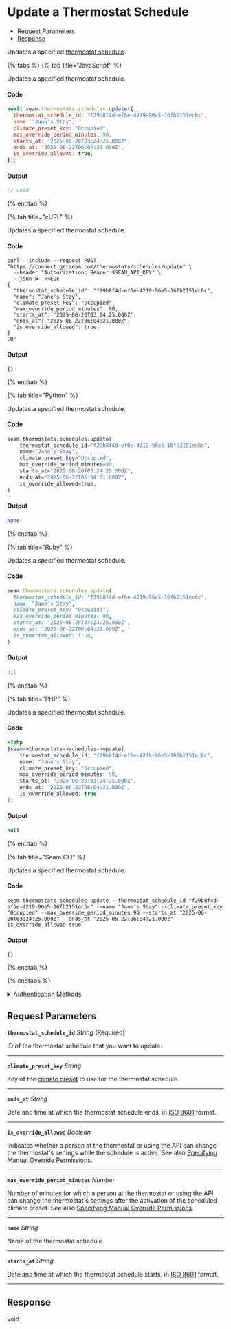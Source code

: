 # Update a Thermostat Schedule

- [Request Parameters](#request-parameters)
- [Response](#response)

Updates a specified [thermostat schedule](../../../capability-guides/thermostats/creating-and-managing-thermostat-schedules.md).


{% tabs %}
{% tab title="JavaScript" %}

Updates a specified thermostat schedule.

#### Code

```javascript
await seam.thermostats.schedules.update({
  thermostat_schedule_id: "f29b8f4d-ef6e-4219-96e5-16fb2151ec6c",
  name: "Jane's Stay",
  climate_preset_key: "Occupied",
  max_override_period_minutes: 90,
  starts_at: "2025-06-20T03:24:25.000Z",
  ends_at: "2025-06-22T06:04:21.000Z",
  is_override_allowed: true,
});
```

#### Output

```javascript
// void
```
{% endtab %}

{% tab title="cURL" %}

Updates a specified thermostat schedule.

#### Code

```curl
curl --include --request POST "https://connect.getseam.com/thermostats/schedules/update" \
  --header "Authorization: Bearer $SEAM_API_KEY" \
  --json @- <<EOF
{
  "thermostat_schedule_id": "f29b8f4d-ef6e-4219-96e5-16fb2151ec6c",
  "name": "Jane's Stay",
  "climate_preset_key": "Occupied",
  "max_override_period_minutes": 90,
  "starts_at": "2025-06-20T03:24:25.000Z",
  "ends_at": "2025-06-22T06:04:21.000Z",
  "is_override_allowed": true
}
EOF
```

#### Output

```curl
{}
```
{% endtab %}

{% tab title="Python" %}

Updates a specified thermostat schedule.

#### Code

```python
seam.thermostats.schedules.update(
    thermostat_schedule_id="f29b8f4d-ef6e-4219-96e5-16fb2151ec6c",
    name="Jane's Stay",
    climate_preset_key="Occupied",
    max_override_period_minutes=90,
    starts_at="2025-06-20T03:24:25.000Z",
    ends_at="2025-06-22T06:04:21.000Z",
    is_override_allowed=true,
)
```

#### Output

```python
None
```
{% endtab %}

{% tab title="Ruby" %}

Updates a specified thermostat schedule.

#### Code

```ruby
seam.thermostats.schedules.update(
  thermostat_schedule_id: "f29b8f4d-ef6e-4219-96e5-16fb2151ec6c",
  name: "Jane's Stay",
  climate_preset_key: "Occupied",
  max_override_period_minutes: 90,
  starts_at: "2025-06-20T03:24:25.000Z",
  ends_at: "2025-06-22T06:04:21.000Z",
  is_override_allowed: true,
)
```

#### Output

```ruby
nil
```
{% endtab %}

{% tab title="PHP" %}

Updates a specified thermostat schedule.

#### Code

```php
<?php
$seam->thermostats->schedules->update(
    thermostat_schedule_id: "f29b8f4d-ef6e-4219-96e5-16fb2151ec6c",
    name: "Jane's Stay",
    climate_preset_key: "Occupied",
    max_override_period_minutes: 90,
    starts_at: "2025-06-20T03:24:25.000Z",
    ends_at: "2025-06-22T06:04:21.000Z",
    is_override_allowed: true
);
```

#### Output

```php
null
```
{% endtab %}

{% tab title="Seam CLI" %}

Updates a specified thermostat schedule.

#### Code

```seam_cli
seam thermostats schedules update --thermostat_schedule_id "f29b8f4d-ef6e-4219-96e5-16fb2151ec6c" --name "Jane's Stay" --climate_preset_key "Occupied" --max_override_period_minutes 90 --starts_at "2025-06-20T03:24:25.000Z" --ends_at "2025-06-22T06:04:21.000Z" --is_override_allowed true
```

#### Output

```seam_cli
{}
```
{% endtab %}

{% endtabs %}


<details>

<summary>Authentication Methods</summary>

- API key
- Client session token
- Personal access token
  <br>Must also include the `seam-workspace` header in the request.

To learn more, see [Authentication](https://docs.seam.co/latest/api/authentication).
</details>

## Request Parameters

**`thermostat_schedule_id`** *String* (Required)

ID of the thermostat schedule that you want to update.

---

**`climate_preset_key`** *String*

Key of the [climate preset](../../../capability-guides/thermostats/creating-and-managing-climate-presets/README.md) to use for the thermostat schedule.

---

**`ends_at`** *String*

Date and time at which the thermostat schedule ends, in [ISO 8601](https://www.iso.org/iso-8601-date-and-time-format.html) format.

---

**`is_override_allowed`** *Boolean*

Indicates whether a person at the thermostat or using the API can change the thermostat's settings while the schedule is active. See also [Specifying Manual Override Permissions](../../../capability-guides/thermostats/creating-and-managing-thermostat-schedules.md#specifying-manual-override-permissions).

---

**`max_override_period_minutes`** *Number*

Number of minutes for which a person at the thermostat or using the API can change the thermostat's settings after the activation of the scheduled climate preset. See also [Specifying Manual Override Permissions](../../../capability-guides/thermostats/creating-and-managing-thermostat-schedules.md#specifying-manual-override-permissions).

---

**`name`** *String*

Name of the thermostat schedule.

---

**`starts_at`** *String*

Date and time at which the thermostat schedule starts, in [ISO 8601](https://www.iso.org/iso-8601-date-and-time-format.html) format.

---


## Response

void

